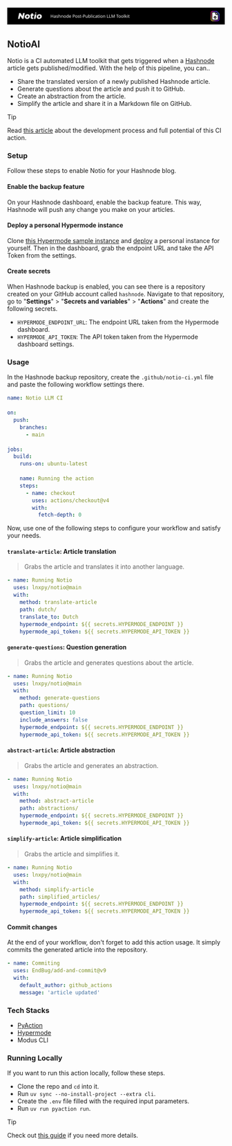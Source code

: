 ![banner](media/notio.svg)

## NotioAI
Notio is a CI automated LLM toolkit that gets triggered when a [Hashnode](https://hashnode.com) article gets published/modified. With the help of this pipeline, you can..

- Share the translated version of a newly published Hashnode article.
- Generate questions about the article and push it to GitHub.
- Create an abstraction from the article.
- Simplify the article and share it in a Markdown file on GitHub.

> [!TIP]
> Read [this article](https://blog.imsadra.me/notio-hashnode-post-publication-llm-toolkit) about the development process and full potential of this CI action.

### Setup
Follow these steps to enable Notio for your Hashnode blog.

#### Enable the backup feature
On your Hashnode dashboard, enable the backup feature. This way, Hashnode will push any change you make on your articles.

#### Deploy a personal Hypermode instance
Clone [this Hypermode sample instance](http://github.com/lnxpy/notio-model) and [deploy](https://docs.hypermode.com/deploy) a personal instance for yourself. Then in the dashboard, grab the endpoint URL and take the API Token from the settings.

#### Create secrets
When Hashnode backup is enabled, you can see there is a repository created on your GitHub account called `hashnode`. Navigate to that repository, go to "**Settings**" > "**Secrets and variables**" > "**Actions**" and create the following secrets.

- `HYPERMODE_ENDPOINT_URL`: The endpoint URL taken from the Hypermode dashboard.
- `HYPERMODE_API_TOKEN`: The API token taken from the Hypermode dashboard settings.

### Usage
In the Hashnode backup repository, create the `.github/notio-ci.yml` file and paste the following workflow settings there.

```yml
name: Notio LLM CI

on:
  push:
    branches:
      - main

jobs:
  build:
    runs-on: ubuntu-latest

    name: Running the action
    steps:
      - name: checkout
        uses: actions/checkout@v4
        with:
          fetch-depth: 0
```

Now, use one of the following steps to configure your workflow and satisfy your needs.

#### `translate-article`: Article translation
> Grabs the article and translates it into another language.
```yml
- name: Running Notio
  uses: lnxpy/notio@main
  with:
    method: translate-article
    path: dutch/
    translate_to: Dutch
    hypermode_endpoint: ${{ secrets.HYPERMODE_ENDPOINT }}
    hypermode_api_token: ${{ secrets.HYPERMODE_API_TOKEN }}
```

#### `generate-questions`: Question generation
> Grabs the article and generates questions about the article.
```yml
- name: Running Notio
  uses: lnxpy/notio@main
  with:
    method: generate-questions
    path: questions/
    question_limit: 10
    include_answers: false
    hypermode_endpoint: ${{ secrets.HYPERMODE_ENDPOINT }}
    hypermode_api_token: ${{ secrets.HYPERMODE_API_TOKEN }}
```

#### `abstract-article`: Article abstraction
> Grabs the article and generates an abstraction.

```yml
- name: Running Notio
  uses: lnxpy/notio@main
  with:
    method: abstract-article
    path: abstractions/
    hypermode_endpoint: ${{ secrets.HYPERMODE_ENDPOINT }}
    hypermode_api_token: ${{ secrets.HYPERMODE_API_TOKEN }}
```

#### `simplify-article`: Article simplification
> Grabs the article and simplifies it.

```yml
- name: Running Notio
  uses: lnxpy/notio@main
  with:
    method: simplify-article
    path: simplified_articles/
    hypermode_endpoint: ${{ secrets.HYPERMODE_ENDPOINT }}
    hypermode_api_token: ${{ secrets.HYPERMODE_API_TOKEN }}
```

#### Commit changes
At the end of your workflow, don't forget to add this action usage. It simply commits the generated article into the repository.
```yml
- name: Commiting
  uses: EndBug/add-and-commit@v9
  with:
    default_author: github_actions
    message: 'article updated'
```

### Tech Stacks
- [PyAction](https://pyaction.imsadra.me)
- [Hypermode](https://hypermode.com/)
- Modus CLI

### Running Locally
If you want to run this action locally, follow these steps.

* Clone the repo and `cd` into it.
* Run `uv sync --no-install-project --extra cli`.
* Create the `.env` file filled with the required input parameters.
* Run `uv run pyaction run`.

> [!TIP]
> Check out [this guide](https://pyaction.imsadra.me/docs/concepts/local-running) if you need more details.
